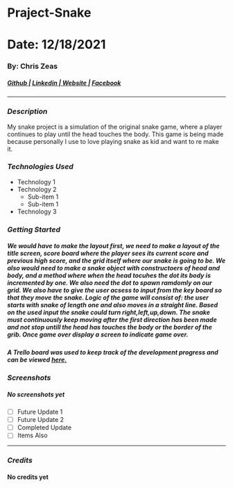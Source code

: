 # Praject-Snake
# Date: 12/18/2021 #
### By: Chris Zeas
##### [Github |]() [Linkedin | ]() [ Website |]() [ Facebook]()
***
### ***Description***
My snake project is a simulation of the original snake game, where a player continues to play until the head touches the body. This game is being made because personally I use to love playing snake as kid and want to re make it. 
### ***Technologies Used***
* Technology 1
* Technology 2
    * Sub-item 1
    * Sub-item 1
* Technology 3
### ***Getting Started***
##### We would have to make the layout first, we need to make a layout of the title screen, score board where the player sees its current score and previous high score, and the grid itself where our snake is going to be. We also would need to make a snake object with constructoers of head and body, and a method where when the head tocuhes the dot its body is incremented by one. We also need the dot to spawn ramdomly on our grid. We also have to give the user acsess to input from the key board so that they move the snake. Logic of the game will consist of: the user starts with snake of length one and also moves in a straight line. Based on the used input the snake could turn right,left,up,down. The snake must continuously keep moving after the first direction has been made and not stop untill the head has touches the body or the border of the grib. Once game over display a screen to indicate game over. 
##### A Trello board was used to keep track of the development progress and can be viewed [here.](https://trello.com/b/E17uenko/requirements)
### ***Screenshots***

##### No screenshots yet 

- [ ] Future Update 1
- [ ] Future Update 2
- [ ] Completed Update
- [ ] Items Also
***

### ***Credits***
#### No credits yet
